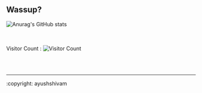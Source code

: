## Wassup?
<!-- ![Anurag's GitHub stats](https://github-readme-stats.vercel.app/api?username=imayushshivam&show_icons=true&theme=radical) -->
<!-- ![Anurag's GitHub stats](https://github-readme-stats.vercel.app/api?username=imayushshivam&hide=contribs,prs) -->
![Anurag's GitHub stats](https://github-readme-stats.vercel.app/api?username=imayushshivam&theme=great-gatsby&show_icons=true&hide=prs)


<br></br>
Visitor Count : ![Visitor Count](https://profile-counter.glitch.me/{imayushshivam}/count.svg)
  
<br></br>
<hr>
:copyright: ayushshivam
